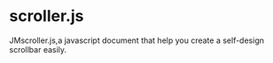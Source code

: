 # scroller.js
JMscroller.js,a javascript document that help you create a self-design scrollbar easily.
